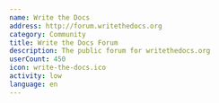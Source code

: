 ```yaml
---
name: Write the Docs
address: http://forum.writethedocs.org
category: Community
title: Write the Docs Forum
description: The public forum for writethedocs.org
userCount: 450
icon: write-the-docs.ico
activity: low
language: en
---
```

